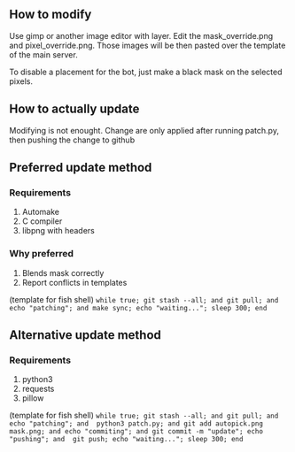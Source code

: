 ## How to modify
Use gimp or another image editor with layer. Edit the mask_override.png and pixel_override.png. Those images will be then pasted over the template of the main server.

To disable a placement for the bot, just make a black mask on the selected pixels.

## How to actually update
Modifying is not enought. Change are only applied after running patch.py, then pushing the change to github

## Preferred update method
### Requirements
1. Automake
2. C compiler
3. libpng with headers

### Why preferred
1. Blends mask correctly
2. Report conflicts in templates

(template for fish shell)
``while true; git stash --all; and git pull; and echo "patching"; and make sync; echo "waiting..."; sleep 300; end``

## Alternative update method
### Requirements
1. python3
2. requests
3. pillow

(template for fish shell)
``while true; git stash --all; and git pull; and echo "patching"; and  python3 patch.py; and git add autopick.png mask.png; and echo "commiting"; and git commit -m "update"; echo "pushing"; and  git push; echo "waiting..."; sleep 300; end``

